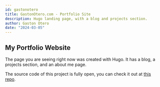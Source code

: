 ```yaml
---
id: gastonotero
title: GastonOtero.com - Portfolio Site
description: Hugo landing page, with a blog and projects section.
author: Gaston Otero
date: "2024-03-05"
---
```


## My Portfolio Website

The page you are seeing right now was created with Hugo.
It has a blog, a projects section, and an about me page.

The source code of this project is fully open,
you can check it out at [this repo](https://github.com/gastonoterom/gastonotero-hugo).
